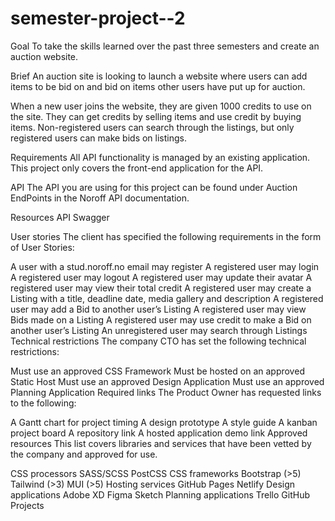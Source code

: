 # semester-project--2

Goal
To take the skills learned over the past three semesters and create an auction website.

Brief
An auction site is looking to launch a website where users can add items to be bid on and bid on items other users have put up for auction.

When a new user joins the website, they are given 1000 credits to use on the site. They can get credits by selling items and use credit by buying items. Non-registered users can search through the listings, but only registered users can make bids on listings.

Requirements
All API functionality is managed by an existing application. This project only covers the front-end application for the API.

API
The API you are using for this project can be found under Auction EndPoints in the Noroff API documentation.

Resources
API Swagger

User stories
The client has specified the following requirements in the form of User Stories:

A user with a stud.noroff.no email may register
A registered user may login
A registered user may logout
A registered user may update their avatar
A registered user may view their total credit
A registered user may create a Listing with a title, deadline date, media gallery and description
A registered user may add a Bid to another user’s Listing
A registered user may view Bids made on a Listing
A registered user may use credit to make a Bid on another user’s Listing
An unregistered user may search through Listings
Technical restrictions
The company CTO has set the following technical restrictions:

Must use an approved CSS Framework
Must be hosted on an approved Static Host
Must use an approved Design Application
Must use an approved Planning Application
Required links
The Product Owner has requested links to the following:

A Gantt chart for project timing
A design prototype
A style guide
A kanban project board
A repository link
A hosted application demo link
Approved resources
This list covers libraries and services that have been vetted by the company and approved for use.

CSS processors
SASS/SCSS
PostCSS
CSS frameworks
Bootstrap (>5)
Tailwind (>3)
MUI (>5)
Hosting services
GitHub Pages
Netlify
Design applications
Adobe XD
Figma
Sketch
Planning applications
Trello
GitHub Projects
